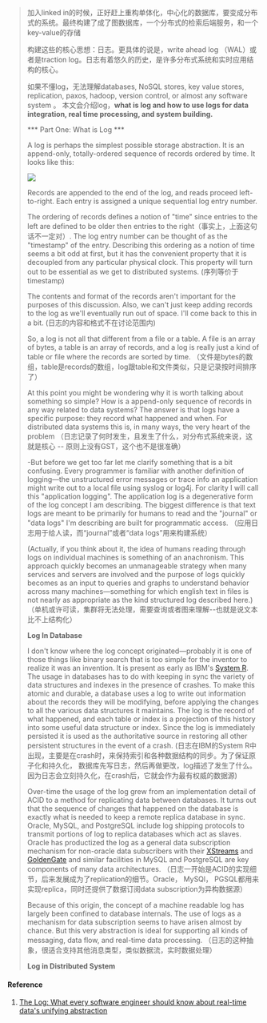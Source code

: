 



> 加入linked in的时候，正好赶上重构单体化，中心化的数据库，要变成分布式的系统。最终构建了成了图数据库，一个分布式的检索后端服务，和一个key-value的存储
>
> 构建这些的核心思想：日志。更具体的说是，write ahead log （WAL）或者是traction log。日志有着悠久的历史，是许多分布式系统和实时应用结构的核心。
>
> 如果不懂log，无法理解databases, NoSQL stores, key value stores, replication, paxos, hadoop, version control, or almost any software system 。 本文会介绍log，**what is log and how to use logs for data integration, real time processing, and system building.**
>
> *** Part One: What is Log ***
>
> A log is perhaps the simplest possible storage abstraction. It is an append-only, totally-ordered sequence of records ordered by time. It looks like this:
>
> ![](https://content.linkedin.com/content/dam/engineering/en-us/blog/migrated/log.png)
>
> Records are appended to the end of the log, and reads proceed left-to-right. Each entry is assigned a unique sequential log entry number.
>
> The ordering of records defines a notion of "time" since entries to the left are defined to be older then entries to the right（事实上，上面这句话不一定对）. The log entry number can be thought of as the "timestamp" of the entry. Describing this ordering as a notion of time seems a bit odd at first, but it has the convenient property that it is decoupled from any particular physical clock. This property will turn out to be essential as we get to distributed systems. (序列等价于timestamp)
>
> The contents and format of the records aren't important for the purposes of this discussion. Also, we can't just keep adding records to the log as we'll eventually run out of space. I'll come back to this in a bit. (日志的内容和格式不在讨论范围内)
>
> So, a log is not all that different from a file or a table. A file is an array of bytes, a table is an array of records, and a log is really just a kind of table or file where the records are sorted by time. （文件是bytes的数组，table是records的数组，log跟table和文件类似，只是记录按时间排序了）
>
> At this point you might be wondering why it is worth talking about something so simple? How is a append-only sequence of records in any way related to data systems? The answer is that logs have a specific purpose: they record what happened and when. For distributed data systems this is, in many ways, the very heart of the problem （日志记录了何时发生，且发生了什么，对分布式系统来说，这就是核心 -- 原则上没有GST，这个也不是很准确）
>
> -But before we get too far let me clarify something that is a bit confusing. Every programmer is familiar with another definition of logging—the unstructured error messages or trace info an application might write out to a local file using syslog or log4j. For clarity I will call this "application logging". The application log is a degenerative form of the log concept I am describing. The biggest difference is that text logs are meant to be primarily for humans to read and the "journal" or "data logs" I'm describing are built for programmatic access. （应用日志用于给人读，而“journal”或者“data logs”用来构建系统）
>
> (Actually, if you think about it, the idea of humans reading through logs on individual machines is something of an anachronism. This approach quickly becomes an unmanageable strategy when many services and servers are involved and the purpose of logs quickly becomes as an input to queries and graphs to understand behavior across many machines—something for which english text in files is not nearly as appropriate as the kind structured log described here.) （单机或许可读，集群将无法处理，需要查询或者图来理解--也就是说文本比不上结构化）
>
> **Log In Database**
>
> I don't know where the log concept originated—probably it is one of those things like binary search that is too simple for the inventor to realize it was an invention. It is present as early as IBM's [System R](http://www.cs.berkeley.edu/~brewer/cs262/SystemR.pdf). The usage in databases has to do with keeping in sync the variety of data structures and indexes in the presence of crashes. To make this atomic and durable, a database uses a log to write out information about the records they will be modifying, before applying the changes to all the various data structures it maintains. The log is the record of what happened, and each table or index is a projection of this history into some useful data structure or index. Since the log is immediately persisted it is used as the authoritative source in restoring all other persistent structures in the event of a crash. (日志在IBM的System R中出现，主要是在crash时，来保持索引和各种数据结构的同步。为了保证原子化和持久化， 数据库先写日志，然后再做更改，log描述了发生了什么。因为日志会立刻持久化，在crash后，它就会作为最有权威的数据源)
>
> Over-time the usage of the log grew from an implementation detail of ACID to a method for replicating data between databases. It turns out that the sequence of changes that happened on the database is exactly what is needed to keep a remote replica database in sync. Oracle, MySQL, and PostgreSQL include log shipping protocols to transmit portions of log to replica databases which act as slaves. Oracle has productized the log as a general data subscription mechanism for non-oracle data subscribers with their [XStreams](http://docs.oracle.com/cd/E11882_01/server.112/e16545/xstrm_intro.htm) and [GoldenGate](http://www.oracle.com/technetwork/middleware/goldengate/overview/index.html) and similar facilities in MySQL and PostgreSQL are key components of many data architectures. （日志一开始是ACID的实现细节，后来发展成为了replication的细节。Oracle， MySQl， PGSQL都用来实现replica，同时还提供了数据订阅data subscription为异构数据源）
>
> Because of this origin, the concept of a machine readable log has largely been confined to database internals. The use of logs as a mechanism for data subscription seems to have arisen almost by chance. But this very abstraction is ideal for supporting all kinds of messaging, data flow, and real-time data processing. （日志的这种抽象，很适合支持其他消息类型，类似数据流，实时数据处理）
>
> **Log in Distributed System**
>
> 

#### Reference

1. [The Log: What every software engineer should know about real-time data's unifying abstraction](https://engineering.linkedin.com/distributed-systems/log-what-every-software-engineer-should-know-about-real-time-datas-unifying)

